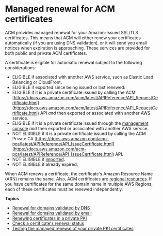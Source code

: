# Managed renewal for ACM certificates<a name="managed-renewal"></a>

ACM provides managed renewal for your Amazon\-issued SSL/TLS certificates\. This means that ACM will either renew your certificates automatically \(if you are using DNS validation\), or it will send you email notices when expiration is approaching\. These services are provided for both public and private ACM certificates\.

A certificate is eligible for automatic renewal subject to the following considerations:
+ ELIGIBLE if associated with another AWS service, such as Elastic Load Balancing or CloudFront\.
+ ELIGIBLE if exported since being issued or last renewed\.
+ ELIGIBLE if it is a private certificate issued by calling the ACM [https://docs.aws.amazon.com/acm/latest/APIReference/API_RequestCertificate.html](https://docs.aws.amazon.com/acm/latest/APIReference/API_RequestCertificate.html) API *and* then exported or associated with another AWS service\.
+ ELIGIBLE if it is a private certificate issued through the [management console](gs-acm-request-private.md) *and* then exported or associated with another AWS service\.
+ NOT ELIGIBLE if it is a private certificate issued by calling the ACM Private CA [https://docs.aws.amazon.com/acm-pca/latest/APIReference/API_IssueCertificate.html](https://docs.aws.amazon.com/acm-pca/latest/APIReference/API_IssueCertificate.html) API\.
+ NOT ELIGIBLE if [imported](import-certificate.md)\.
+ NOT ELIGIBLE if already expired\.

When ACM renews a certificate, the certificate's Amazon Resource Name \(ARN\) remains the same\. Also, ACM certificates are [regional resources](acm-regions.md)\. If you have certificates for the same domain name in multiple AWS Regions, each of these certificates must be renewed independently\.

**Topics**
+ [Renewal for domains validated by DNS](dns-renewal-validation.md)
+ [Renewal for domains validated by email](email-renewal-validation.md)
+ [Renewing certificates in a private PKI](renew-private-cert.md)
+ [Check a certificate's renewal status](check-certificate-renewal-status.md)
+ [Testing the managed renewal of your private PKI certificates](manual-renewal.md)